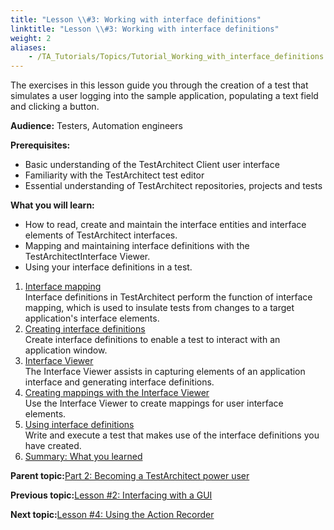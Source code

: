 ```yaml
--- 
title: "Lesson \\#3: Working with interface definitions"
linktitle: "Lesson \\#3: Working with interface definitions"
weight: 2
aliases: 
    - /TA_Tutorials/Topics/Tutorial_Working_with_interface_definitions.html
---
```


The exercises in this lesson guide you through the creation of a test that simulates a user logging into the sample application, populating a text field and clicking a button.

**Audience:** Testers, Automation engineers

**Prerequisites:**

-   Basic understanding of the TestArchitect Client user interface
-   Familiarity with the TestArchitect test editor
-   Essential understanding of TestArchitect repositories, projects and tests

**What you will learn:**

-   How to read, create and maintain the interface entities and interface elements of TestArchitect interfaces.
-   Mapping and maintaining interface definitions with the TestArchitectInterface Viewer.
-   Using your interface definitions in a test.

1.  [Interface mapping](/TA_Tutorials/Topics/Interface_mapping_discussion.201401.html)  
Interface definitions in TestArchitect perform the function of interface mapping, which is used to insulate tests from changes to a target application's interface elements.
2.  [Creating interface definitions](/TA_Tutorials/Topics/Creating_interface_definitions.html)  
Create interface definitions to enable a test to interact with an application window.
3.  [Interface Viewer](/TA_Tutorials/Topics/Interface_Viewer.html)  
The Interface Viewer assists in capturing elements of an application interface and generating interface definitions.
4.  [Creating mappings with the Interface Viewer](/TA_Tutorials/Topics/Using_the_Interface_Viewer.html)  
Use the Interface Viewer to create mappings for user interface elements.
5.  [Using interface definitions](/TA_Tutorials/Topics/Using_interface_definitions.html)  
Write and execute a test that makes use of the interface definitions you have created.
6.  [Summary: What you learned](/TA_Tutorials/Topics/Summary_Working_with_interface_definitions.html)  


**Parent topic:**[Part 2: Becoming a TestArchitect power user](/TA_Tutorials/Topics/tut_part2_becoming_power_user.html)

**Previous topic:**[Lesson \#2: Interfacing with a GUI](/TA_Tutorials/Topics/Tutorial_Interfacing_with_a_GUI.html)

**Next topic:**[Lesson \#4: Using the Action Recorder](/TA_Tutorials/Topics/Tutorial_Using_the_Action_Recorder.html)

